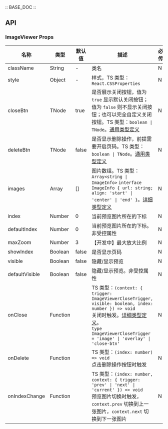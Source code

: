 :: BASE_DOC ::

## API

### ImageViewer Props

名称 | 类型 | 默认值 | 描述 | 必传
-- | -- | -- | -- | --
className | String | - | 类名 | N
style | Object | - | 样式，TS 类型：`React.CSSProperties` | N
closeBtn | TNode | true | 是否展示关闭按钮，值为 `true` 显示默认关闭按钮；值为 `false` 则不显示关闭按钮；也可以完全自定义关闭按钮。TS 类型：`boolean \| TNode`。[通用类型定义](https://github.com/Tencent/tdesign-mobile-react/blob/develop/src/common.ts) | N
deleteBtn | TNode | false | 是否显示删除操作，前提需要开启页码。TS 类型：`boolean \| TNode`。[通用类型定义](https://github.com/Tencent/tdesign-mobile-react/blob/develop/src/common.ts) | N
images | Array | [] | 图片数组。TS 类型：`Array<string \| ImageInfo>` `interface ImageInfo { url: string; align: 'start' \| 'center' \| 'end' }`。[详细类型定义](https://github.com/Tencent/tdesign-mobile-react/tree/develop/src/image-viewer/type.ts) | N
index | Number | 0 | 当前预览图片所在的下标 | N
defaultIndex | Number | 0 | 当前预览图片所在的下标。非受控属性 | N
maxZoom | Number | 3 | 【开发中】最大放大比例 | N
showIndex | Boolean | false | 是否显示页码 | N
visible | Boolean | false | 隐藏/显示预览 | N
defaultVisible | Boolean | false | 隐藏/显示预览。非受控属性 | N
onClose | Function |  | TS 类型：`(context: { trigger: ImageViewerCloseTrigger, visible: boolean, index: number }) => void`<br/>关闭时触发。[详细类型定义](https://github.com/Tencent/tdesign-mobile-react/tree/develop/src/image-viewer/type.ts)。<br/>`type ImageViewerCloseTrigger = 'image' \| 'overlay' \| 'close-btn'`<br/> | N
onDelete | Function |  | TS 类型：`(index: number) => void`<br/>点击删除操作按钮时触发 | N
onIndexChange | Function |  | TS 类型：`(index: number, context: { trigger: 'prev' \| 'next' \| 'current' }) => void`<br/>预览图片切换时触发，`context.prev` 切换到上一张图片，`context.next` 切换到下一张图片 | N
